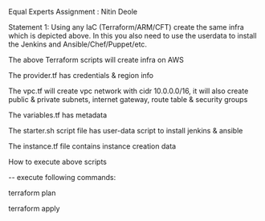 Equal Experts Assignment : Nitin Deole

Statement 1: Using any IaC (Terraform/ARM/CFT) create the same infra which is depicted above. In this you also need to use the userdata to install the Jenkins and Ansible/Chef/Puppet/etc.

The above Terraform scripts will create infra on AWS

The provider.tf has credentials & region info

The vpc.tf will create vpc network with cidr 10.0.0.0/16, it will also create public & private subnets, internet gateway, route table & security groups

The variables.tf has metadata

The starter.sh script file has user-data script to install jenkins & ansible

The instance.tf file contains instance creation data


How to execute above scripts


-- execute following commands:

terraform plan

terraform apply
